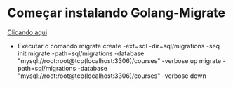 # Começar instalando Golang-Migrate 
<a href="https://github.com/golang-migrate/migrate">Clicando aqui</a>
- Executar o comando
    migrate create -ext=sql -dir=sql/migrations -seq init
    migrate -path=sql/migrations -database "mysql://root:root@tcp(localhost:3306)/courses" -verbose up
    migrate -path=sql/migrations -database "mysql://root:root@tcp(localhost:3306)/courses" -verbose down